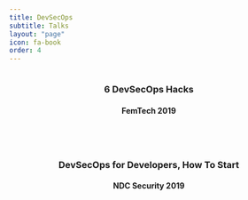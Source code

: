 ```yaml
---
title: DevSecOps
subtitle: Talks
layout: "page"
icon: fa-book
order: 4
---
```


<div class="row">
    <div class="4u 12u$(mobile)">
      <div class="item">
        <a href="/2019/03/27/6_devsecops_hacks.html" class="image fit"><img src="{{ 'assets/images/art-2997019_640.jpg' | relative_url }}" alt="" /></a>
        <header>
          <h3>6 DevSecOps Hacks</h3>
          <h4>FemTech 2019</h4>
        </header>
      </div>
    </div>
    <div class="4u 12u$(mobile)">
      <div class="item">
        <a href="/2019/01/25/devsecops_for_developers.html" class="image fit"><img src="{{ 'assets/images/railway-station-3897137_640.jpg' | relative_url }}" alt="" /></a>
        <header>
          <h3>DevSecOps for Developers, How To Start</h3>
          <h4>NDC Security 2019</h4>
        </header>
      </div>
    </div>
</div>
